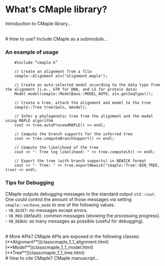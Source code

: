 # What's CMaple library?

Introduction to CMaple library...


<br>
# How to use?
Include CMaple as a submodule...

### An example of usage

    	#include “cmaple.h”
    	
    	// Create an alignment from a file
    	cmaple::Alignment aln("alignment.maple");
    	
    	// Create an auto-selected model according to the data type from the alignment (i.e., GTR for DNA, and LG for protein data)
    	Model model(cmaple::ModelBase::MODEL_AUTO, aln.getSeqType());
    	
    	// Create a tree, attach the alignment and model to the tree
    	cmaple::Tree tree(&aln, &model);
    	
    	// Infer a phylogenetic tree from the alignment and the model using MAPLE algorithm
    	cout << tree.autoProceedMAPLE() << endl;
    	
    	// Compute the branch supports for the inferred tree
    	cout << tree.computeBranchSupport() << endl;
    	
    	// Compute the likelihood of the tree
    	cout << "- Tree log likelihood: " << tree.computeLh() << endl;
    	
    	// Export the tree (with branch supports) in NEWICK format
    	cout << "- Tree: " << tree.exportNewick("cmaple::Tree::BIN_TREE, true) << endl;

### Tips for Debugging
CMaple outputs debugging messages to the standard output `std::cout`. One could control the amount of those messages via setting `cmaple::verbose_mode` to one of the following values.
<br> - `VB_QUIET`: no messages except errors.
<br> - `VB_MED` (default): common messages (showing the processing progress).
<br> - `VB_DEBUG`: as many messages as possible (useful for debugging).


<br>
# More APIs?
CMaple APIs are exposed in the following classes:
<br>[**Alignment**](classcmaple_1_1_alignment.html)
<br>[**Model**](classcmaple_1_1_model.html)
<br>[**Tree**](classcmaple_1_1_tree.html)


<br>
# How to cite CMaple?
CMaple manuscript...


